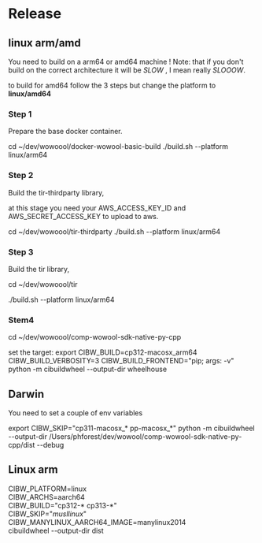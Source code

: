 # Release

## linux arm/amd

You need to build on a arm64 or amd64 machine !
Note: that if you don't build on the correct architecture it will be *SLOW* , I mean really *SLOOOW*.

to build for amd64 follow the 3 steps but change the platform to **linux/amd64**

### Step 1

Prepare the base docker container.

cd ~/dev/wowoool/docker-wowool-basic-build
./build.sh --platform linux/arm64

### Step 2

Build the tir-thirdparty library, 

at this stage you need your AWS_ACCESS_KEY_ID and AWS_SECRET_ACCESS_KEY to upload to aws.

cd ~/dev/wowoool/tir-thirdparty
./build.sh --platform linux/arm64


### Step 3

Build the tir library, 

cd ~/dev/wowoool/tir

./build.sh --platform linux/arm64


### Stem4


cd ~/dev/wowoool/comp-wowool-sdk-native-py-cpp


set the target:
export CIBW_BUILD=cp312-macosx_arm64
CIBW_BUILD_VERBOSITY=3 CIBW_BUILD_FRONTEND="pip; args: -v" python -m cibuildwheel --output-dir wheelhouse



## Darwin

You need to set a couple of env variables

export CIBW_SKIP="cp311-macosx_* pp-macosx_*"
python -m cibuildwheel --output-dir /Users/phforest/dev/wowool/comp-wowool-sdk-native-py-cpp/dist  --debug

## Linux arm

CIBW_PLATFORM=linux \
CIBW_ARCHS=aarch64 \
CIBW_BUILD="cp312-* cp313-*" \
CIBW_SKIP="*musllinux*" \
CIBW_MANYLINUX_AARCH64_IMAGE=manylinux2014 \
cibuildwheel --output-dir dist
